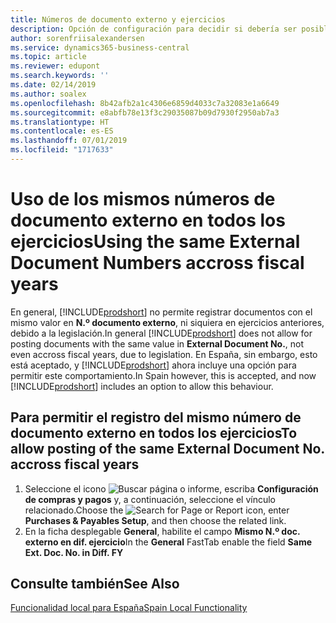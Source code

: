 ```yaml
---
title: Números de documento externo y ejercicios
description: Opción de configuración para decidir si debería ser posible reutilizar números de documento externo en los ejercicios.
author: sorenfriisalexandersen
ms.service: dynamics365-business-central
ms.topic: article
ms.reviewer: edupont
ms.search.keywords: ''
ms.date: 02/14/2019
ms.author: soalex
ms.openlocfilehash: 8b42afb2a1c4306e6859d4033c7a32083e1a6649
ms.sourcegitcommit: e8abfb78e13f3c29035087b09d7930f2950ab7a3
ms.translationtype: HT
ms.contentlocale: es-ES
ms.lasthandoff: 07/01/2019
ms.locfileid: "1717633"
---
```

# <a name="using-the-same-external-document-numbers-accross-fiscal-years"></a><span data-ttu-id="96f16-103">Uso de los mismos números de documento externo en todos los ejercicios</span><span class="sxs-lookup"><span data-stu-id="96f16-103">Using the same External Document Numbers accross fiscal years</span></span>
<span data-ttu-id="96f16-104">En general, [!INCLUDE[prodshort](../../includes/prodshort.md)] no permite registrar documentos con el mismo valor en **N.º documento externo**, ni siquiera en ejercicios anteriores, debido a la legislación.</span><span class="sxs-lookup"><span data-stu-id="96f16-104">In general [!INCLUDE[prodshort](../../includes/prodshort.md)] does not allow for posting documents with the same value in **External Document No.**, not even accross fiscal years, due to legislation.</span></span> <span data-ttu-id="96f16-105">En España, sin embargo, esto está aceptado, y [!INCLUDE[prodshort](../../includes/prodshort.md)] ahora incluye una opción para permitir este comportamiento.</span><span class="sxs-lookup"><span data-stu-id="96f16-105">In Spain however, this is accepted, and now [!INCLUDE[prodshort](../../includes/prodshort.md)] includes an option to allow this behaviour.</span></span> 

## <a name="to-allow-posting-of-the-same-external-document-no-accross-fiscal-years"></a><span data-ttu-id="96f16-106">Para permitir el registro del mismo **número de documento externo** en todos los ejercicios</span><span class="sxs-lookup"><span data-stu-id="96f16-106">To allow posting of the same **External Document No.** accross fiscal years</span></span>

1. <span data-ttu-id="96f16-107">Seleccione el icono ![Buscar página o informe](../../media/ui-search/search_small.png "icono Buscar página o informe"), escriba **Configuración de compras y pagos** y, a continuación, seleccione el vínculo relacionado.</span><span class="sxs-lookup"><span data-stu-id="96f16-107">Choose the ![Search for Page or Report](../../media/ui-search/search_small.png "Search for Page or Report icon") icon, enter **Purchases & Payables Setup**, and then choose the related link.</span></span>  
2. <span data-ttu-id="96f16-108">En la ficha desplegable **General**, habilite el campo **Mismo N.º doc. externo en dif. ejercicio**</span><span class="sxs-lookup"><span data-stu-id="96f16-108">In the **General** FastTab enable the field **Same Ext. Doc. No. in Diff. FY**</span></span>

## <a name="see-also"></a><span data-ttu-id="96f16-109">Consulte también</span><span class="sxs-lookup"><span data-stu-id="96f16-109">See Also</span></span>  
 [<span data-ttu-id="96f16-110">Funcionalidad local para España</span><span class="sxs-lookup"><span data-stu-id="96f16-110">Spain Local Functionality</span></span>](spain-local-functionality.md)
